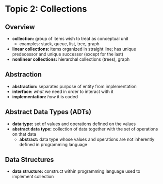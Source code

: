 # Topic 2: Collections

## Overview
* **collection:** group of items wish to treat as conceptual unit
  * examples: stack, queue, list, tree, graph
* **linear collections:** items organized in straight line; has unique predecessor and unique successor (except for the last)
* **nonlinear collections:** hierarchal collections (trees), graph

## Abstraction
* **abstraction:** separates purpose of entity from implementation
* **interface:** *what* we need in order to interact with it
* **implementation:** *how* it is coded

## Abstract Data Types (ADTs)
* **data type:** set of values and operations defined on the values
* **abstract data type:** collection of data together with the set of operations on that data
  * **abstract:** data type whose values and operations are not inherently defined in programming language

## Data Structures
* **data structure:** construct within programming language used to implement collection
